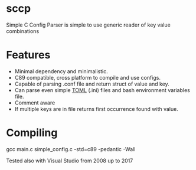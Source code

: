 # sccp
Simple C Config Parser is simple to use generic reader of key value combinations

# Features
* Minimal dependency and minimalistic.
* C89 compatible, cross platform to compile and use configs.
* Capable of parsing .conf file and return struct of value and key.
* Can parse even simple [TOML](https://en.wikipedia.org/wiki/TOML) (.ini) files and bash environment variables file. 
* Comment aware
* If multiple keys are in file returns first occurrence found with value.

# Compiling
gcc main.c simple_config.c -std=c89 -pedantic -Wall

Tested also with Visual Studio from 2008 up to 2017